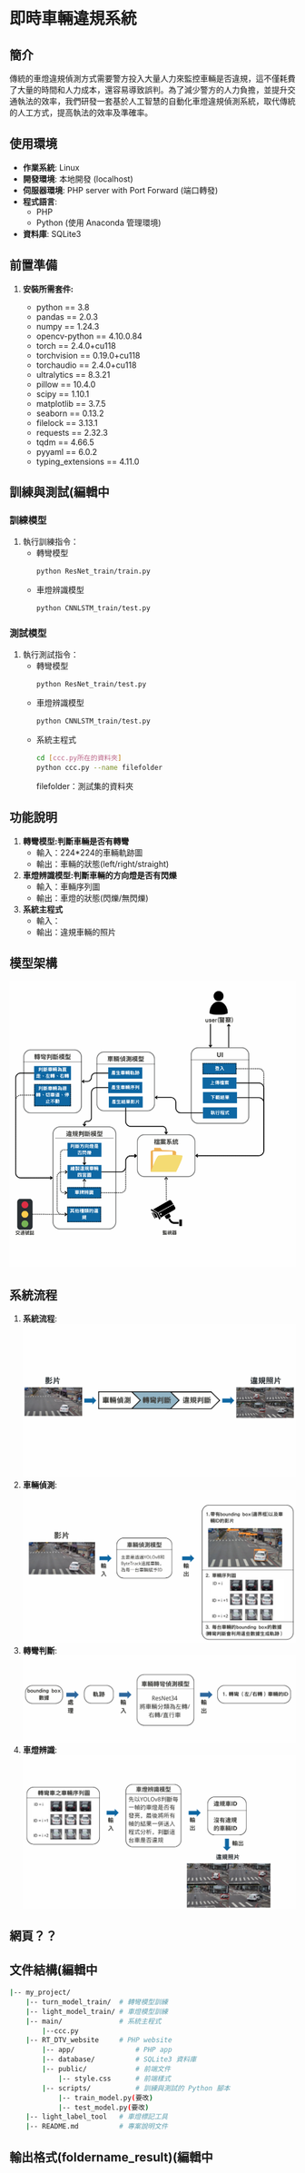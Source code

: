 # 即時車輛違規系統

## 簡介
  傳統的車燈違規偵測方式需要警方投入大量人力來監控車輛是否違規，這不僅耗費了大量的時間和人力成本，還容易導致誤判。為了減少警方的人力負擔，並提升交通執法的效率，我們研發一套基於人工智慧的自動化車燈違規偵測系統，取代傳統的人工方式，提高執法的效率及準確率。

## 使用環境
- **作業系統**: Linux 
- **開發環境**: 本地開發 (localhost)
- **伺服器環境**: PHP server with Port Forward (端口轉發)
- **程式語言**: 
  - PHP 
  - Python (使用 Anaconda 管理環境)
- **資料庫**: SQLite3

## 前置準備

1. **安裝所需套件:**
   
    - python == 3.8
    - pandas == 2.0.3
    - numpy == 1.24.3
    - opencv-python == 4.10.0.84
    - torch == 2.4.0+cu118  
    - torchvision == 0.19.0+cu118
    - torchaudio == 2.4.0+cu118
    - ultralytics == 8.3.21
    - pillow == 10.4.0 
    - scipy == 1.10.1
    - matplotlib == 3.7.5
    - seaborn == 0.13.2
    - filelock == 3.13.1
    - requests == 2.32.3
    - tqdm == 4.66.5
    - pyyaml == 6.0.2
    - typing_extensions == 4.11.0

## 訓練與測試(編輯中

### 訓練模型
1. 執行訓練指令：
    - 轉彎模型
      ```bash
      python ResNet_train/train.py
      ```
    - 車燈辨識模型
      ```bash
      python CNNLSTM_train/test.py
      ```
    

### 測試模型
1. 執行測試指令：
   - 轉彎模型
      ```bash
      python ResNet_train/test.py
      ```
   - 車燈辨識模型
      ```bash
      python CNNLSTM_train/test.py
      ```
   - 系統主程式
      ```bash
      cd [ccc.py所在的資料夾]
      python ccc.py --name filefolder
      ```
      filefolder：測試集的資料夾

## 功能說明
1. **轉彎模型:判斷車輛是否有轉彎**
   - 輸入：224*224的車輛軌跡圖
   - 輸出：車輛的狀態(left/right/straight)
2. **車燈辨識模型:判斷車輛的方向燈是否有閃爍**
   - 輸入：車輛序列圖
   - 輸出：車燈的狀態(閃爍/無閃爍)
3. **系統主程式**
   - 輸入：
   - 輸出：違規車輛的照片


## 模型架構
![image](https://github.com/candycca/CCU-Headlight-violation-detection-system/blob/main/docs/%E7%B3%BB%E7%B5%B1%E6%9E%B6%E6%A7%8B%E5%9C%96.png)


## 系統流程
1. **系統流程**:
![image](https://github.com/candycca/Real-Time-Detection-of-Traffic-Violation/blob/ccc/docs/系統架構.png)
2. **車輛偵測**:
![image](https://github.com/candycca/Real-Time-Detection-of-Traffic-Violation/blob/ccc/docs/車輛偵測.png)
3. **轉彎判斷**:
![image](https://github.com/candycca/Real-Time-Detection-of-Traffic-Violation/blob/ccc/docs/轉彎判斷.png)
4. **車燈辨識**:
![image](https://github.com/candycca/Real-Time-Detection-of-Traffic-Violation/blob/ccc/docs/違規判斷.png)

## 網頁？？

## 文件結構(編輯中

```bash
|-- my_project/
    |-- turn_model_train/  # 轉彎模型訓練 
    |-- light_model_train/ # 車燈模型訓練
    |-- main/              # 系統主程式
        |--ccc.py
    |-- RT_DTV_website     # PHP website
        |-- app/               # PHP app
        |-- database/          # SQLite3 資料庫
        |-- public/            # 前端文件
            |-- style.css      # 前端樣式
        |-- scripts/           # 訓練與測試的 Python 腳本
            |-- train_model.py(要改)
            |-- test_model.py(要改)
    |-- light_label_tool   # 車燈標記工具 
    |-- README.md          # 專案說明文件
```
## 輸出格式(foldername_result)(編輯中
